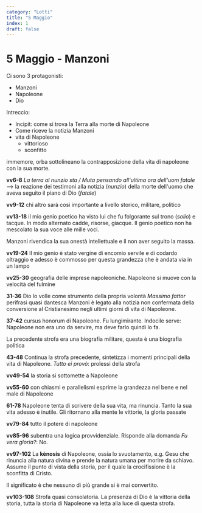 ```yaml
---
category: "Lotti"
title: "5 Maggio"
index: 1
draft: false
---
```


# 5 Maggio - Manzoni
Ci sono 3 protagonisti:
- Manzoni
- Napoleone
- Dio

Intreccio:
- Incipit: come si trova la Terra alla morte di Napoleone
- Come riceve la notizia Manzoni
- vita di Napoleone
  - vittorioso
  - sconfitto

immemore, orba sottolineano la contrapposizione della vita di napoleone con la sua morte.

**vv6-8** *La terra al nunzio sta / Muta pensando all'ultima ora dell'uom fatale* --> la reazione dei testimoni alla notizia (*nunzio*) della morte dell'uomo che aveva seguito il piano di Dio (*fatale*)

**vv9-12** chi altro sarà così importante a livello storico, militare, politico

**vv13-18** il mio genio poetico ha visto lui che fu folgorante sul trono (*solio*) e tacque. In modo alternato cadde, risorse, giacque. Il genio poetico non ha mescolato la sua voce alle mille voci.

Manzoni rivendica la sua onestà intellettuale e il non aver seguito la massa.

**vv19-24** Il mio genio è stato vergine di encomio servile e di codardo oltraggio e adesso è commosso per questa grandezza che è andata via in un lampo

**vv25-30** geografia delle imprese napoleoniche. Napoleone si muove con la velocità del fulmine

**31-36** Dio lo volle come strumento della propria volontà
*Massimo fattor* perifrasi quasi dantesca
Manzoni è legato alla notizia non confermata della conversione al Cristianesimo negli ultimi giorni di vita di Napoleone.

**37-42** cursus honorum di Napoleone. Fu lungimirante. Indocile serve: Napoleone non era uno da servire, ma deve farlo quindi lo fa. 

La precedente strofa era una biografia militare, questa è una biografia politica

**43-48** Continua la strofa precedente, sintetizza i momenti principali della vita di Napoleone.
*Tutto ei provò*: prolessi della strofa

**vv49-54** la storia si sottomette a Napoleone

**vv55-60** con chiasmi e parallelismi esprime la grandezza nel bene e nel male di Napoleone

**61-78** Napoleone tenta di scrivere della sua vita, ma rinuncia. Tanto la sua vita adesso è inutile. Gli ritornano alla mente le vittorie, la gloria passate

**vv79-84** tutto il potere di napoleone

**vv85-96** subentra una logica provvidenziale. Risponde alla domanda *Fu vera gloria?*: No.

**vv97-102** La **kènosis** di Napoleone, ossia lo svuotamento, e.g. Gesu che rinuncia alla natura divina e prende la natura umana per morire da schiavo. 
Assume il punto di vista della storia, per il quale la crocifissione è la sconfitta di Cristo.

Il significato è che nessuno di più grande si è mai convertito.

**vv103-108** Strofa quasi consolatoria. La presenza di Dio è la vittoria della storia, tutta la storia di Napoleone va letta alla luce di questa strofa.
